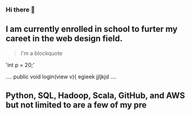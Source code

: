 ### Hi there 👋
## I am currently enrolled in school to furter my careet in the web design field.

>I'm a blockquote

'int p = 20;'

....
public void login(view v){
egieek 
jjljkjd
....
 ## Python, SQL, Hadoop, Scala, GitHub, and AWS but not limited to are a few of my pre

